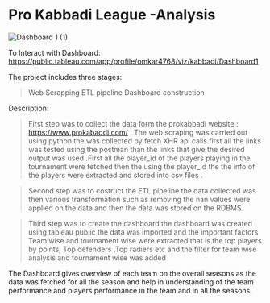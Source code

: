 # Pro Kabbadi League -Analysis

![Dashboard 1 (1)](https://user-images.githubusercontent.com/96243604/225880083-372d6edb-7f11-474a-ade2-ccf6bc1b563d.png)

To Interact with Dashboard: https://public.tableau.com/app/profile/omkar4768/viz/kabbadi/Dashboard1

The project includes three stages:

> Web Scrapping
> ETL pipeline
> Dashboard construction

Description:

> First step was to collect the data form the prokabbadi website : https://www.prokabaddi.com/ . The web scraping was carried out using python the was collected by fetch XHR api calls first all the links was tested using the postman than the links that give the desired output was used .First all the player_id of the players playing in the tournament were fetched then the using the player_id the the info of the players were extracted and stored into csv files .

> Second step was to costruct the ETL pipeline the data collected was then various transformation such as removing the nan values  were applied on the data and then the data was stored on the RDBMS.

> Third step was to create the dashboard the dashboard was created using tableau public the data was imported and the important factors Team wise and tournament wise were extracted that is the top players by points, Top defenders ,Top radiers etc and the filter for team wise analysis and tournament wise was added 

The Dashboard gives overview of each team on the overall seasons as the data was fetched for all the season and help in understanding of the team performance and players performance in the team and in all the seasons.

